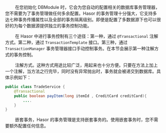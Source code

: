&emsp;&emsp; 在您初始化 DBModule 时，它会为您自动的配置相关的数据库事务管理器，您不需要为了事务管理做任何多余配置。Hasor 的事务管理十分强大，它支持多达七种事务传播属性以及全部的事务隔离级别。即便是配置了多数据源下也可以很好的为每个数据源提供独立的事务控制功能。

&emsp;&emsp; 在 Hasor 中进行事务控制有三个途径：第一种，通过 `@Transactional` 注解方式。第二种，通过 `TransactionTemplate` 接口。第三种，通过 `TransactionManager` 事务管理器接口手动控制事务。在本节会展示第一种注解方式的事务控制。

&emsp;&emsp; 注解方式。这种方式用途比较广泛，用起来也十分方便。只要在方法上加上一个注解，当方法之行完毕，同时没有异常抛出时，事务就会被递交到数据库。具体示例如下：
```java
public class TradeService {
    @Transactional
    public boolean payItem(long itemId , CreditCard creditCard){
        ....
    }
}
```

&emsp;&emsp; 嵌套事务，Hasor 的事务管理是支持嵌套事务的。使用嵌套事务时，您不需要额外配置任何信息。